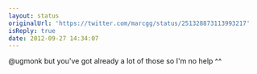```yaml
---
layout: status
originalUrl: 'https://twitter.com/marcgg/status/251328873113993217'
isReply: true
date: 2012-09-27 14:34:07
---
```


@ugmonk but you've got already a lot of those so I'm no help ^^
